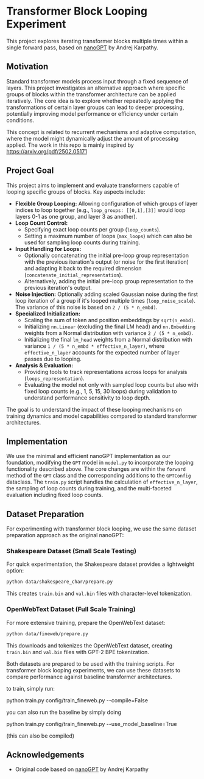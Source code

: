 # Transformer Block Looping Experiment

This project explores iterating transformer blocks multiple times within a single forward pass, based on [nanoGPT](https://github.com/karpathy/nanoGPT) by Andrej Karpathy.

## Motivation

Standard transformer models process input through a fixed sequence of layers. This project investigates an alternative approach where specific groups of blocks within the transformer architecture can be applied iteratively. The core idea is to explore whether repeatedly applying the transformations of certain layer groups can lead to deeper processing, potentially improving model performance or efficiency under certain conditions.

This concept is related to recurrent mechanisms and adaptive computation, where the model might dynamically adjust the amount of processing applied. The work in this repo is mainly inspired by https://arxiv.org/pdf/2502.05171

## Project Goal

This project aims to implement and evaluate transformers capable of looping specific groups of blocks. Key aspects include:
*   **Flexible Group Looping:** Allowing configuration of which groups of layer indices to loop together (e.g., `loop_groups: [[0,1],[3]]` would loop layers 0-1 as one group, and layer 3 as another).
*   **Loop Count Control:**
    *   Specifying exact loop counts per group (`loop_counts`).
    *   Setting a maximum number of loops (`max_loops`) which can also be used for sampling loop counts during training.
*   **Input Handling for Loops:**
    *   Optionally concatenating the initial pre-loop group representation with the previous iteration's output (or noise for the first iteration) and adapting it back to the required dimension (`concatenate_initial_representation`).
    *   Alternatively, adding the initial pre-loop group representation to the previous iteration's output.
*   **Noise Injection:** Optionally adding scaled Gaussian noise during the first loop iteration of a group if it's looped multiple times (`loop_noise_scale`). The variance of this noise is based on `2 / (5 * n_embd)`.
*   **Specialized Initialization:**
    *   Scaling the sum of token and position embeddings by `sqrt(n_embd)`.
    *   Initializing `nn.Linear` (excluding the final LM head) and `nn.Embedding` weights from a Normal distribution with variance `2 / (5 * n_embd)`.
    *   Initializing the final `lm_head` weights from a Normal distribution with variance `1 / (5 * n_embd * effective_n_layer)`, where `effective_n_layer` accounts for the expected number of layer passes due to looping.
*   **Analysis & Evaluation:**
    *   Providing tools to track representations across loops for analysis (`loops_representation`).
    *   Evaluating the model not only with sampled loop counts but also with fixed loop counts (e.g., 1, 5, 15, 30 loops) during validation to understand performance sensitivity to loop depth.

The goal is to understand the impact of these looping mechanisms on training dynamics and model capabilities compared to standard transformer architectures.

## Implementation

We use the minimal and efficient nanoGPT implementation as our foundation, modifying the `GPT` model in `model.py` to incorporate the looping functionality described above. The core changes are within the `forward` method of the `GPT` class and the corresponding additions to the `GPTConfig` dataclass. The `train.py` script handles the calculation of `effective_n_layer`, the sampling of loop counts during training, and the multi-faceted evaluation including fixed loop counts.

## Dataset Preparation

For experimenting with transformer block looping, we use the same dataset preparation approach as the original nanoGPT:

### Shakespeare Dataset (Small Scale Testing)

For quick experimentation, the Shakespeare dataset provides a lightweight option:

```sh
python data/shakespeare_char/prepare.py
```

This creates `train.bin` and `val.bin` files with character-level tokenization.

### OpenWebText Dataset (Full Scale Training)

For more extensive training, prepare the OpenWebText dataset:

```sh
python data/fineweb/prepare.py
```

This downloads and tokenizes the OpenWebText dataset, creating `train.bin` and `val.bin` files with GPT-2 BPE tokenization.

Both datasets are prepared to be used with the training scripts. For transformer block looping experiments, we can use these datasets to compare performance against baseline transformer architectures.

to train, simply run:

python train.py config/train_fineweb.py --compile=False 

you can also run the baseline by simply doing

python train.py config/train_fineweb.py --use_model_baseline=True

(this can also be compiled)

## Acknowledgements

- Original code based on [nanoGPT](https://github.com/karpathy/nanoGPT) by Andrej Karpathy



